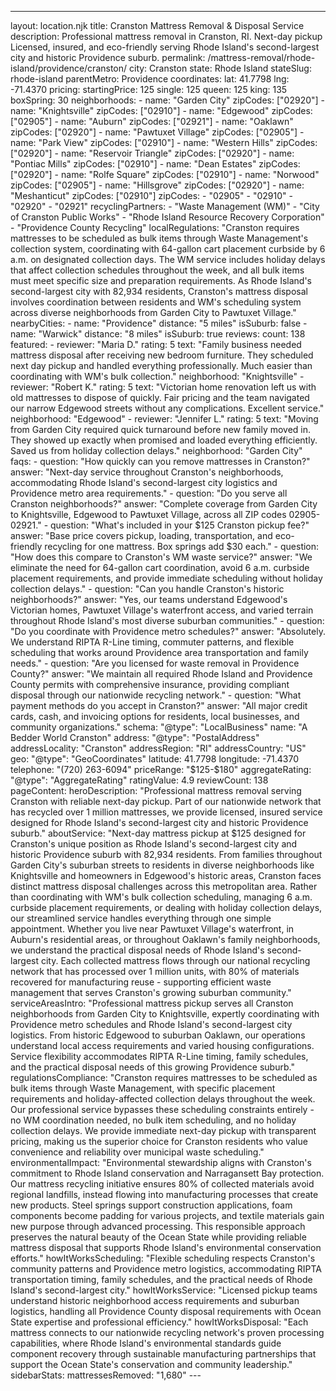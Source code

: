 ---
layout: location.njk
title: Cranston Mattress Removal & Disposal Service
description: Professional mattress removal in Cranston, RI. Next-day pickup Licensed, insured, and eco-friendly serving Rhode Island's second-largest city and historic Providence suburb.
permalink: /mattress-removal/rhode-island/providence/cranston/
city: Cranston state: Rhode Island stateSlug: rhode-island parentMetro: Providence coordinates: lat: 41.7798 lng: -71.4370 pricing: startingPrice: 125 single: 125 queen: 125 king: 135 boxSpring: 30 neighborhoods: - name: "Garden City" zipCodes: ["02920"] - name: "Knightsville" zipCodes: ["02910"] - name: "Edgewood" zipCodes: ["02905"] - name: "Auburn" zipCodes: ["02921"] - name: "Oaklawn" zipCodes: ["02920"] - name: "Pawtuxet Village" zipCodes: ["02905"] - name: "Park View" zipCodes: ["02910"] - name: "Western Hills" zipCodes: ["02920"] - name: "Reservoir Triangle" zipCodes: ["02920"] - name: "Pontiac Mills" zipCodes: ["02910"] - name: "Dean Estates" zipCodes: ["02920"] - name: "Rolfe Square" zipCodes: ["02910"] - name: "Norwood" zipCodes: ["02905"] - name: "Hillsgrove" zipCodes: ["02920"] - name: "Meshanticut" zipCodes: ["02910"] zipCodes: - "02905" - "02910" - "02920" - "02921" recyclingPartners: - "Waste Management (WM)" - "City of Cranston Public Works" - "Rhode Island Resource Recovery Corporation" - "Providence County Recycling" localRegulations: "Cranston requires mattresses to be scheduled as bulk items through Waste Management's collection system, coordinating with 64-gallon cart placement curbside by 6 a.m. on designated collection days. The WM service includes holiday delays that affect collection schedules throughout the week, and all bulk items must meet specific size and preparation requirements. As Rhode Island's second-largest city with 82,934 residents, Cranston's mattress disposal involves coordination between residents and WM's scheduling system across diverse neighborhoods from Garden City to Pawtuxet Village." nearbyCities: - name: "Providence" distance: "5 miles" isSuburb: false - name: "Warwick" distance: "8 miles" isSuburb: true reviews: count: 138 featured: - reviewer: "Maria D." rating: 5 text: "Family business needed mattress disposal after receiving new bedroom furniture. They scheduled next day pickup and handled everything professionally. Much easier than coordinating with WM's bulk collection." neighborhood: "Knightsville" - reviewer: "Robert K." rating: 5 text: "Victorian home renovation left us with old mattresses to dispose of quickly. Fair pricing and the team navigated our narrow Edgewood streets without any complications. Excellent service." neighborhood: "Edgewood" - reviewer: "Jennifer L." rating: 5 text: "Moving from Garden City required quick turnaround before new family moved in. They showed up exactly when promised and loaded everything efficiently. Saved us from holiday collection delays." neighborhood: "Garden City" faqs: - question: "How quickly can you remove mattresses in Cranston?" answer: "Next-day service throughout Cranston's neighborhoods, accommodating Rhode Island's second-largest city logistics and Providence metro area requirements." - question: "Do you serve all Cranston neighborhoods?" answer: "Complete coverage from Garden City to Knightsville, Edgewood to Pawtuxet Village, across all ZIP codes 02905-02921." - question: "What's included in your $125 Cranston pickup fee?" answer: "Base price covers pickup, loading, transportation, and eco-friendly recycling for one mattress. Box springs add $30 each." - question: "How does this compare to Cranston's WM waste service?" answer: "We eliminate the need for 64-gallon cart coordination, avoid 6 a.m. curbside placement requirements, and provide immediate scheduling without holiday collection delays." - question: "Can you handle Cranston's historic neighborhoods?" answer: "Yes, our teams understand Edgewood's Victorian homes, Pawtuxet Village's waterfront access, and varied terrain throughout Rhode Island's most diverse suburban communities." - question: "Do you coordinate with Providence metro schedules?" answer: "Absolutely. We understand RIPTA R-Line timing, commuter patterns, and flexible scheduling that works around Providence area transportation and family needs." - question: "Are you licensed for waste removal in Providence County?" answer: "We maintain all required Rhode Island and Providence County permits with comprehensive insurance, providing compliant disposal through our nationwide recycling network." - question: "What payment methods do you accept in Cranston?" answer: "All major credit cards, cash, and invoicing options for residents, local businesses, and community organizations." schema: "@type": "LocalBusiness" name: "A Bedder World Cranston" address: "@type": "PostalAddress" addressLocality: "Cranston" addressRegion: "RI" addressCountry: "US" geo: "@type": "GeoCoordinates" latitude: 41.7798 longitude: -71.4370 telephone: "(720) 263-6094" priceRange: "$125-$180" aggregateRating: "@type": "AggregateRating" ratingValue: 4.9 reviewCount: 138 pageContent: heroDescription: "Professional mattress removal serving Cranston with reliable next-day pickup. Part of our nationwide network that has recycled over 1 million mattresses, we provide licensed, insured service designed for Rhode Island's second-largest city and historic Providence suburb." aboutService: "Next-day mattress pickup at $125 designed for Cranston's unique position as Rhode Island's second-largest city and historic Providence suburb with 82,934 residents. From families throughout Garden City's suburban streets to residents in diverse neighborhoods like Knightsville and homeowners in Edgewood's historic areas, Cranston faces distinct mattress disposal challenges across this metropolitan area. Rather than coordinating with WM's bulk collection scheduling, managing 6 a.m. curbside placement requirements, or dealing with holiday collection delays, our streamlined service handles everything through one simple appointment. Whether you live near Pawtuxet Village's waterfront, in Auburn's residential areas, or throughout Oaklawn's family neighborhoods, we understand the practical disposal needs of Rhode Island's second-largest city. Each collected mattress flows through our national recycling network that has processed over 1 million units, with 80% of materials recovered for manufacturing reuse - supporting efficient waste management that serves Cranston's growing suburban community." serviceAreasIntro: "Professional mattress pickup serves all Cranston neighborhoods from Garden City to Knightsville, expertly coordinating with Providence metro schedules and Rhode Island's second-largest city logistics. From historic Edgewood to suburban Oaklawn, our operations understand local access requirements and varied housing configurations. Service flexibility accommodates RIPTA R-Line timing, family schedules, and the practical disposal needs of this growing Providence suburb." regulationsCompliance: "Cranston requires mattresses to be scheduled as bulk items through Waste Management, with specific placement requirements and holiday-affected collection delays throughout the week. Our professional service bypasses these scheduling constraints entirely - no WM coordination needed, no bulk item scheduling, and no holiday collection delays. We provide immediate next-day pickup with transparent pricing, making us the superior choice for Cranston residents who value convenience and reliability over municipal waste scheduling." environmentalImpact: "Environmental stewardship aligns with Cranston's commitment to Rhode Island conservation and Narragansett Bay protection. Our mattress recycling initiative ensures 80% of collected materials avoid regional landfills, instead flowing into manufacturing processes that create new products. Steel springs support construction applications, foam components become padding for various projects, and textile materials gain new purpose through advanced processing. This responsible approach preserves the natural beauty of the Ocean State while providing reliable mattress disposal that supports Rhode Island's environmental conservation efforts." howItWorksScheduling: "Flexible scheduling respects Cranston's community patterns and Providence metro logistics, accommodating RIPTA transportation timing, family schedules, and the practical needs of Rhode Island's second-largest city." howItWorksService: "Licensed pickup teams understand historic neighborhood access requirements and suburban logistics, handling all Providence County disposal requirements with Ocean State expertise and professional efficiency." howItWorksDisposal: "Each mattress connects to our nationwide recycling network's proven processing capabilities, where Rhode Island's environmental standards guide component recovery through sustainable manufacturing partnerships that support the Ocean State's conservation and community leadership." sidebarStats: mattressesRemoved: "1,680" ---